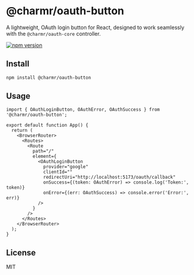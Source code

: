 # @charmr/oauth-button  
A lightweight, OAuth login button for React, designed to work seamlessly with the `@charmr/oauth-core` controller.

[![npm version](https://img.shields.io/npm/v/@charmr/oauth-button.svg)](https://www.npmjs.com/package/@charmr/oauth-button)
 
## Install  
```bash  
npm install @charmr/oauth-button  
```  
## Usage  
```tsx 
import { OAuthLoginButton, OAuthError, OAuthSuccess } from '@charmr/oauth-button';

export default function App() {
  return (
    <BrowserRouter>
      <Routes>
        <Route
          path="/"
          element={
            <OAuthLoginButton
              provider="google"
              clientId=""
              redirectUri="http://localhost:5173/oauth/callback"
              onSuccess={(token: OAuthError) => console.log('Token:', token)}
              onError={(err: OAuthSuccess) => console.error('Error:', err)}
            />
          }
        />
      </Routes>
    </BrowserRouter>
  );
}
```  
## License  
MIT
